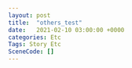 ```yaml
---
layout: post
title:  "others_test"
date:   2021-02-10 03:00:00 +0000
categories: Etc
Tags: Story Etc
SceneCode: []
---
```

